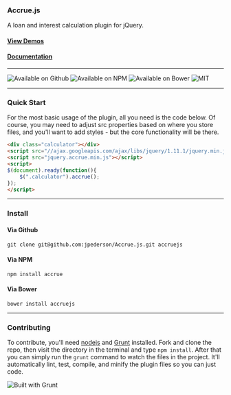 ### Accrue.js

A loan and interest calculation plugin for jQuery.

#### [View Demos](http://accruejs.com)
#### [Documentation](https://github.com/jpederson/Accrue.js/wiki)

*****

![Available on Github](https://img.shields.io/github/release/jpederson/Accrue.js.svg) ![Available on NPM](https://img.shields.io/npm/v/accrue.svg) ![Available on Bower](https://img.shields.io/bower/v/accruejs.svg) ![MIT](https://img.shields.io/github/license/jpederson/Accrue.js.svg)

*****

### Quick Start

For the most basic usage of the plugin, all you need is the code below. Of course, you may need to adjust src properties based on where you store files, and you'll want to add styles - but the core functionality will be there.

```html
<div class="calculator"></div>
<script src="//ajax.googleapis.com/ajax/libs/jquery/1.11.1/jquery.min.js"></script>
<script src="jquery.accrue.min.js"></script>
<script>
$(document).ready(function(){
	$(".calculator").accrue();
});
</script>
```

*****

### Install

#### Via Github

```
git clone git@github.com:jpederson/Accrue.js.git accruejs
```

#### Via NPM

```
npm install accrue
```

#### Via Bower

```
bower install accruejs
```

*****

### Contributing

To contribute, you'll need [nodejs](http://nodejs.org/) and [Grunt](http://gruntjs.com/) installed. Fork and clone the repo, then visit the directory in the terminal and type `npm install`. After that you can simply run the `grunt` command to watch the files in the project. It'll automatically lint, test, compile, and minify the plugin files so you can just code.

![Built with Grunt](https://img.shields.io/badge/built%20with-grunt-orange.svg)

